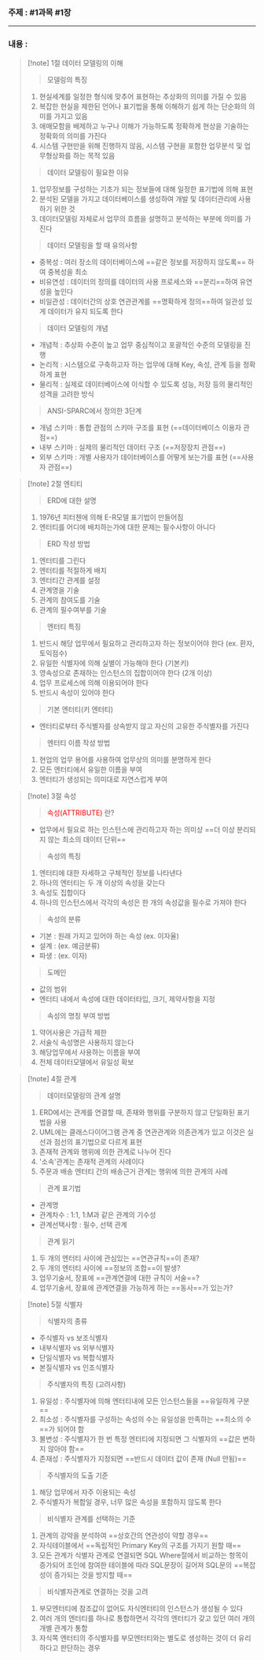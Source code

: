 ### 주제 : #1과목 #1장

___

### 내용 : 

>[!note] 1절 데이터 모델링의 이해
>
>> 모델링의 특징
>
> 1. 현실세계를 일정한 형식에 맞추어 표현하는 추상화의 의미를 가질 수 있음
> 2. 복잡한 현실을 제한된 언어나 표기법을 통해 이해하기 쉽게 하는 단순화의 의미를 가지고 있음
> 3. 애매모함을 배제하고 누구나 이해가 가능하도록 정확하게 현상을 기술하는 정확화의 의미를 가진다
> 4. 시스템 구현만을 위해 진행하지 않음, 시스템 구현을 포함한 업무분석 및 업무형상화를 하는 목적 있음
> 
>> 데이터 모델링이 필요한 이유
>
> 1. 업무정보를 구성하는 기초가 되는 정보들에 대해 일정한 표기법에 의해 표현
> 2. 분석된 모델을 가지고 데이터베이스를 생성하여 개발 및 데이터관리에 사용하기 위한 것
> 3. 데이터모델링 자체로서 업무의 흐름을 설명하고 분석하는 부분에 의미를 가진다
> 
>> 데이터 모델링을 할 때 유의사항
>
> - 중복성 : 여러 장소의 데이터베이스에 ==같은 정보를 저장하지 않도록== 하여 중복성을 최소
> - 비유연성 : 데이터의 정의를 데이터의 사용 프로세스와 ==분리==하여 유연성을 높인다
> - 비일관성 : 데이터간의 상호 연관관계를 ==명확하게 정의==하여 일관성 있게 데이터가 유지 되도록 한다
>
>> 데이터 모델링의 개념
>
> - 개념적 : 추상화 수준이 높고 업무 중심적이고 포괄적인 수준의 모델링을 진행
> - 논리적 : 시스템으로 구축하고자 하는 업무에 대해 Key, 속성, 관계 등을 정확하게 표현
> - 물리적 : 실제로 데이터베이스에 이식할 수 있도록 성능, 저장 등의 물리적인 성격을 고려한 방식
> 
>> ANSI-SPARC에서 정의한 3단계
> 
> - 개념 스키마 : 통합 관점의 스키마 구조를 표현 (==데이터베이스 이용자 관점==)
> - 내부 스키마 : 실제의 물리적인 데이터 구조 (==저장장치 관점==)
> - 외부 스키마 : 개별 사용자가 데이터베이스를 어떻게 보는가를 표현 (==사용자 관점==)

>[!note] 2절 엔티티
>
>> ERD에 대한 설명
>
> 1. 1976년 피터첸에 의해 E-R모델 표기법이 만들어짐
> 2. 엔터티를 어디에 배치하는가에 대한 문제는 필수사항이 아니다
>
>> ERD 작성 방법
>
> 1. 엔터티를 그린다
> 2. 엔터티를 적절하게 배치
> 3. 엔터티간 관계를 설정
> 4. 관계명을 기술
> 5. 관계의 참여도를 기술
> 6. 관계의 필수여부를 기술
>
>> 엔터티 특징
>
> 1. 반드시 해당 업무에서 필요하고 관리하고자 하는 정보이어야 한다 (ex. 환자, 토익점수)
> 2. 유일한 식별자에 의해 실별이 가능해야 한다 (기본키)
> 3. 영속성으로 존재하는 인스턴스의 집합이어야 한다 (2개 이상)
> 4. 업무 프로세스에 의해 이용되어야 한다
> 5. 반드시 속성이 있어야 한다
> 
>> 기본 엔터티(키 엔터티)
>
> - 엔터티로부터 주식별자를 상속받지 않고 자신의 고유한 주식별자를 가진다
> 
>>엔터티 이름 작성 방법
>
> 1. 현업의 업무 용어를 사용하여 업무상의 의미를 분명하게 한다
> 2. 모든 엔터티에서 유일한 이름을 부여
> 3. 엔터티가 생성되는 의미대로 자연스럽게 부여

>[!note] 3절 속성
>
>> <span style="color: red">속성(ATTRIBUTE)</span> 란?
>
> - 업무에서 필요로 하는 인스턴스에 관리하고자 하는 의미상 ==더 이상 분리되지 않는 최소의 데이터 단위==
>
>> 속성의 특징
>
> 1. 엔터티에 대한 자세하고 구체적인 정보를 나타낸다
> 2. 하나의 엔터티는 두 개 이상의 속성을 갖는다
> 3. 속성도 집합이다
> 4. 하나의 인스턴스에서 각각의 속성은 한 개의 속성값을 필수로 가져야 한다
>
>> 속성의 분류
>
> - 기본 : 원래 가지고 있어야 하는 속성 (ex. 이자율)
> - 설계 : (ex. 예금분류)
> - 파생 : (ex. 이자)
>
>> 도메인 
>
> - 값의 범위
> - 엔터티 내에서 속성에 대한 데이터타입, 크기, 제약사항을 지정
>
>> 속성의 명칭 부여 방법
>
> 1. 약어사용은 가급적 제한
> 2. 서술식 속성명은 사용하지 않는다
> 3. 해당업무에서 사용하는 이름을 부여
> 4. 전체 데이터모델에서 유일성 확보

>[!note] 4절 관계
>
>> 데이터모델링의 관계 설명
>
> 1. ERD에서는 관계를 연결할 때, 존재와 행위를 구분하지 않고 단일화된 표기법을 사용
> 2. UML에는 클래스다이어그램 관계 중 연관관계와 의존관계가 있고 이것은 실선과 점선의 표기법으로 다르게 표현
> 3. 존재적 관계와 행위에 의한 관계로 나누어 진다
> 4. '소속'관계는 존재적 관계의 사례이다
> 5. 주문과 배송 엔터티 간의 배송근거 관계는 행위에 의한 관계의 사례
>
>> 관계 표기법
>
> - 관계명
> - 관계차수 : 1:1, 1:M과 같은 관계의 기수성
> - 관계선택사항 : 필수, 선택 관계
>
>> 관계 읽기
>
> 1. 두 개의 엔터티 사이에 관심있는 ==연관규칙==이 존재?
> 2. 두 개의 엔터티 사이에 ==정보의 조합==이 발생?
> 3. 업무기술서, 장표에 ==관계연결에 대한 규칙이 서술==?
> 4. 업무기술서, 장표에 관계연결을 가능하게 하는 ==동사==가 있는가?

>[!note] 5절 식별자
>
>> 식별자의 종류
>
> - 주식별자 vs 보조식별자
> - 내부식별자 vs 외부식별자
> - 단일식별자 vs 복합식별자
> - 본질식별자 vs 인조식별자
> 
>> 주식별자의 특징 (고려사항)
>
> 1. 유일성 : 주식별자에 의해 엔터티내에 모든 인스턴스들을 ==유일하게 구분==
> 2. 최소성 : 주식별자를 구성하는 속성의 수는 유일성을 만족하는 ==최소의 수==가 되어야 함
> 3. 불변성 : 주식별자가 한 번 특정 엔터티에 지정되면 그 식별자의 ==값은 변하지 않아야 함==
> 4. 존재성 : 주식별자가 지정되면 ==반드시 데이터 값이 존재 (Null 안됨)==
> 
>> 주식별자의 도출 기준
>
> 1. 해당 업무에서 자주 이용되는 속성
> 2. 주식별자가 복합일 경우, 너무 많은 속성을 포함하지 않도록 한다
> 
>> 비식별자 관계를 선택하는 기준
>
> 1. 관계의 강약을 분석하여 ==상호간의 연관성이 약할 경우==
> 2. 자식테이블에서 ==독립적인 Primary Key의 구조를 가지기 원할 때==
> 3. 모든 관계가 식별자 관계로 연결되면 SQL Where절에서 비교하는 항목이 증가되어 조인에 참여한 테이블에 따라 SQL문장이 길어져 SQL문의 ==복잡성이 증가되는 것을 방지할 때==
>
>> 비식별자관계로 연결하는 것을 고려
>
> 1. 부모엔터티에 참조값이 없어도 자식엔터티의 인스턴스가 생성될 수 있다
> 2. 여러 개의 엔터티를 하나로 통합하면서 각각의 엔터티가 갖고 있던 여러 개의 개별 관계가 통합
> 3. 자식쪽 엔터티의 주식별자를 부모엔터티와는 별도로 생성하는 것이 더 유리하다고 판단하는 경우
>
>
>
>
>
>
>
>
>
>
>
>
>
>
>
>
>
>
>
>